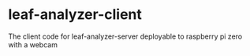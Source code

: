 # leaf-analyzer-client
The client code for leaf-analyzer-server deployable to raspberry pi zero with a webcam
